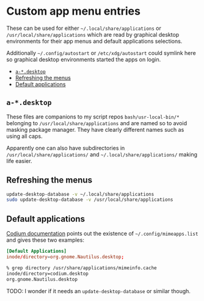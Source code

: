 <!-- @format -->

# Custom app menu entries

These can be used for either `~/.local/share/applications` or
`/usr/local/share/applications` which are read by graphical desktop
environments for their app menus and default applications selections.

Additionally `~/.config/autostart` or `/etc/xdg/autostart` could symlink here
so graphical desktop environments started the apps on login.

<!-- editorconfig-checker-disable -->
<!-- prettier-ignore-start -->

<!-- START doctoc generated TOC please keep comment here to allow auto update -->
<!-- DON'T EDIT THIS SECTION, INSTEAD RE-RUN doctoc TO UPDATE -->

- [`a-*.desktop`](#a-desktop)
- [Refreshing the menus](#refreshing-the-menus)
- [Default applications](#default-applications)

<!-- END doctoc generated TOC please keep comment here to allow auto update -->

<!-- prettier-ignore-end -->
<!-- editorconfig-checker-enable -->

## `a-*.desktop`

These files are companions to my script repos `bash/usr-local-bin/*` belonging
to `/usr/local/share/applications` and are named so to avoid masking package
manager. They have clearly different names such as using all caps.

Apparently one can also have subdirectories in
`/usr/local/share/applications/` and `~/.local/share/applications/` making
life easier.

## Refreshing the menus

```bash
update-desktop-database -v ~/.local/share/applications
sudo update-desktop-database -v /usr/local/share/applications
```

## Default applications

[Codium documentation](https://github.com/VSCodium/vscodium/blob/1.89.1.24130/docs/index.md#how-do-i-fix-the-default-file-manager-linux)
points out the existence of `~/.config/mimeapps.list` and gives these two
examples:

```toml
[Default Applications]
inode/directory=org.gnome.Nautilus.desktop;
```

```bash
% grep directory /usr/share/applications/mimeinfo.cache
inode/directory=codium.desktop
org.gnome.Nautilus.desktop
```

TODO: I wonder if it needs an `update-desktop-database` or similar though.
